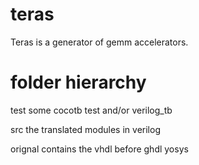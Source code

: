 # teras
Teras is a generator of gemm accelerators.

# folder hierarchy
test
some cocotb test and/or verilog_tb

src
the translated modules in verilog

orignal
contains the vhdl before ghdl yosys
